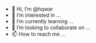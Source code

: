 - 👋 Hi, I’m @hqwar
- 👀 I’m interested in ...
- 🌱 I’m currently learning ...
- 💞️ I’m looking to collaborate on ...
- 📫 How to reach me ...

<!---
hqwar/hqwar is a ✨ special ✨ repository because its `README.md` (this file) appears on your GitHub profile.
You can click the Preview link to take a look at your changes.
--->
